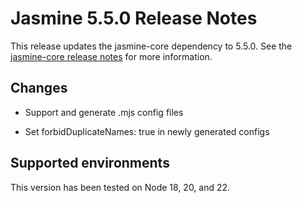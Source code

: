 # Jasmine 5.5.0 Release Notes

This release updates the jasmine-core dependency to 5.5.0. See the
[jasmine-core release notes](https://github.com/jasmine/jasmine/blob/main/release_notes/5.5.0.md)
for more information.

## Changes

* Support and generate .mjs config files

* Set forbidDuplicateNames: true in newly generated configs

## Supported environments

This version has been tested on Node 18, 20, and 22.
